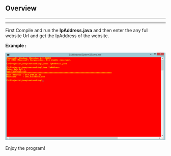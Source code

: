 ## Overview

___
___


First Compile and run the **IpAddress.java**  and then enter the any full website Url and get the IpAddress of the website.

**Example :**

![IpAddress.java](https://github.com/maniram-yadav/Java-Networking-Programs/blob/master/images/IpAddress.png)


Enjoy the program!
